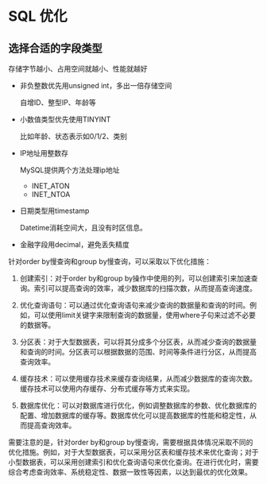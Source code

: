 # SQL 优化



## 选择合适的字段类型

存储字节越小、占用空间就越小、性能就越好

- 非负整数优先用unsigned int，多出一倍存储空间

  自增ID、整型IP、年龄等

- 小数值类型优先使用TINYINT

  比如年龄、状态表示如0/1/2、类别

- IP地址用整数存

  MySQL提供两个方法处理ip地址

  - INET_ATON
  - INET_NTOA

- 日期类型用timestamp

  Datetime消耗空间大，且没有时区信息。

- 金融字段用decimal，避免丢失精度



针对order by慢查询和group by慢查询，可以采取以下优化措施：

1. 创建索引：对于order by和group by操作中使用的列，可以创建索引来加速查询。索引可以提高查询的效率，减少数据库的扫描次数，从而提高查询速度。

2. 优化查询语句：可以通过优化查询语句来减少查询的数据量和查询的时间。例如，可以使用limit关键字来限制查询的数据量，使用where子句来过滤不必要的数据等。

3. 分区表：对于大型数据表，可以将其分成多个分区表，从而减少查询的数据量和查询的时间。分区表可以根据数据的范围、时间等条件进行分区，从而提高查询效率。

4. 缓存技术：可以使用缓存技术来缓存查询结果，从而减少数据库的查询次数。缓存技术可以使用内存缓存、分布式缓存等方式来实现。

5. 数据库优化：可以对数据库进行优化，例如调整数据库的参数、优化数据库的配置、增加数据库的缓存等。数据库优化可以提高数据库的性能和稳定性，从而提高查询效率。

需要注意的是，针对order by和group by慢查询，需要根据具体情况采取不同的优化措施。例如，对于大型数据表，可以采用分区表和缓存技术来优化查询；对于小型数据表，可以采用创建索引和优化查询语句来优化查询。在进行优化时，需要综合考虑查询效率、系统稳定性、数据一致性等因素，以达到最优的优化效果。



